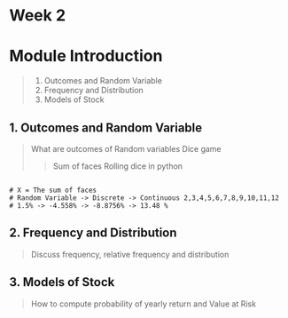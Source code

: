 # Week 2
# Module Introduction
>  1. Outcomes and Random Variable
>  2. Frequency and Distribution
>  3. Models of Stock

<!-- In the trading strategy explained in Module 1, 
random variables - MA50 and MA10 - help us make better predictions and decisions. 
Such concepts are applied into different contexts in our daily lives. Let us see some examples ...  -->

<!-- Proxy Means Test
  Wall meterial 
  Ceiling meterial
  Assets at home
 -->
 
<!--  Insufficient / Non-existings credit history -->

##  1. Outcomes and Random Variable
> What are outcomes of Random variables
> Dice game
> > Sum of faces
> > Rolling dice in python
<code>
# X = The sum of faces 
# Random Variable -> Discrete -> Continuous 2,3,4,5,6,7,8,9,10,11,12
# 1.5% -> -4.558% -> -8.8756% -> 13.48 % 
</code>

##  2. Frequency and Distribution
> Discuss frequency, relative frequency and distribution
##  3. Models of Stock
> How to compute probability of yearly return and Value at Risk


 

